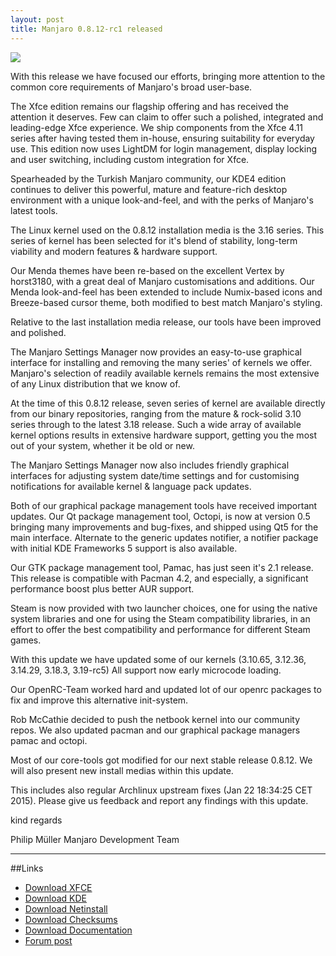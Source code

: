 ```yaml
---
layout: post
title: Manjaro 0.8.12-rc1 released
---
```


<img src="{{ site.baseurl }}/images/manjaro-0.8.12-xfce.png">

With this release we have focused our efforts, bringing more attention to the common core requirements of Manjaro's broad user-base.

The Xfce edition remains our flagship offering and has received the attention it deserves. Few can claim to offer such a polished, integrated and leading-edge Xfce experience. We ship components from the Xfce 4.11 series after having tested them in-house, ensuring suitability for everyday use. This edition now uses LightDM for login management, display locking and user switching, including custom integration for Xfce.

Spearheaded by the Turkish Manjaro community, our KDE4 edition continues to deliver this powerful, mature and feature-rich desktop environment with a unique look-and-feel, and with the perks of Manjaro's latest tools.

The Linux kernel used on the 0.8.12 installation media is the 3.16 series. This series of kernel has been selected for it's blend of stability, long-term viability and modern features & hardware support.

Our Menda themes have been re-based on the excellent Vertex by horst3180, with a great deal of Manjaro customisations and additions. Our Menda look-and-feel has been extended to include Numix-based icons and Breeze-based cursor theme, both modified to best match Manjaro's styling.

Relative to the last installation media release, our tools have been improved and polished.

The Manjaro Settings Manager now provides an easy-to-use graphical interface for installing and removing the many series' of kernels we offer. Manjaro's selection of readily available kernels remains the most extensive of any Linux distribution that we know of.

At the time of this 0.8.12 release, seven series of kernel are available directly from our binary repositories, ranging from the mature & rock-solid 3.10 series through to the latest 3.18 release. Such a wide array of available kernel options results in extensive hardware support, getting you the most out of your system, whether it be old or new.

The Manjaro Settings Manager now also includes friendly graphical interfaces for adjusting system date/time settings and for customising notifications for available kernel & language pack updates.

Both of our graphical package management tools have received important updates. Our Qt package management tool, Octopi, is now at version 0.5 bringing many improvements and bug-fixes, and shipped using Qt5 for the main interface. Alternate to the generic updates notifier, a notifier package with initial KDE Frameworks 5 support is also available.

Our GTK package management tool, Pamac, has just seen it's 2.1 release. This release is compatible with Pacman 4.2, and especially, a significant performance boost plus better AUR support.

Steam is now provided with two launcher choices, one for using the native system libraries and one for using the Steam compatibility libraries, in an effort to offer the best compatibility and performance for different Steam games.

With this update we have updated some of our kernels (3.10.65, 3.12.36, 3.14.29, 3.18.3, 3.19-rc5) All support now early microcode loading.

Our OpenRC-Team worked hard and updated lot of our openrc packages to fix and improve this alternative init-system.

Rob McCathie decided to push the netbook kernel into our community repos. We also updated pacman and our graphical package managers pamac and octopi.

Most of our core-tools got modified for our next stable release 0.8.12. We will also present new install medias within this update.

This includes also regular Archlinux upstream fixes (Jan 22 18:34:25 CET 2015).
Please give us feedback and report any findings with this update.

kind regards

Philip Müller
Manjaro Development Team

----

##Links

* [Download XFCE](http://sourceforge.net/projects/manjarotest/files/0.8.12/xfce/0.8.12-rc1/)
* [Download KDE](http://sourceforge.net/projects/manjarotest/files/0.8.12/kde/0.8.12-rc1/)
* [Download Netinstall](http://sourceforge.net/projects/manjarotest/files/0.8.12/netinstall/0.8.12-rc1/)
* [Download Checksums](http://sourceforge.net/projects/manjarotest/files/0.8.12/checksums/0.8.12-rc1/)
* [Download Documentation](http://sourceforge.net/projects/manjarotest/files/0.8.12/documentation/0.8.12-rc1/)
* [Forum post](https://forum.manjaro.org/index.php?topic=19827.0)
